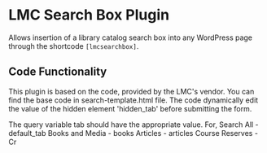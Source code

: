 # LMC Search Box Plugin

Allows insertion of a library catalog search box into any WordPress page through the shortcode `[lmcsearchbox]`.

## Code Functionality

This plugin is based on the code, provided by the LMC's vendor. You can find the base code in search-template.html file.
The code dynamically edit the value of the hidden element 'hidden_tab' before submitting the form.

The query variable tab should have the appropriate value.
For, Search All       - default_tab
     Books and Media  - books
     Articles         - articles
     Course Reserves  - Cr



